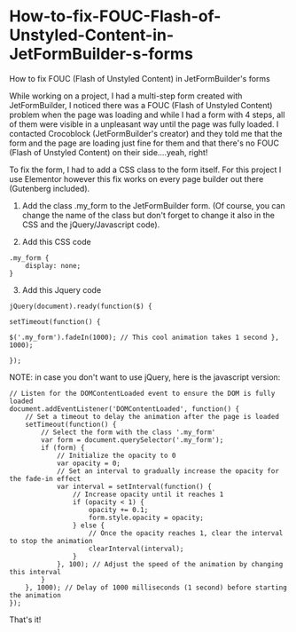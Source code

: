 # How-to-fix-FOUC-Flash-of-Unstyled-Content-in-JetFormBuilder-s-forms
How to fix FOUC (Flash of Unstyled Content) in JetFormBuilder's forms

While working on a project, I had a multi-step form created with JetFormBuilder, I noticed there was a FOUC (Flash of Unstyled Content) problem when the page was loading and while I had a form with 4 steps, all of them were visible in a unpleasant way until the page was fully loaded. I contacted Crocoblock (JetFormBuilder's creator) and they told me that the form and the page are loading just fine for them and that there's no FOUC (Flash of Unstyled Content) on their side....yeah, right!

To fix the form, I had to add a CSS class to the form itself. For this project I use Elementor however this fix works on every page builder out there (Gutenberg included).

1. Add the class .my_form to the JetFormBuilder form. (Of course, you can change the name of the class but don't forget to change it also in the CSS and the jQuery/Javascript code).

2. Add this CSS code
```
.my_form {
    display: none;
}
```
3. Add this Jquery code
```
jQuery(document).ready(function($) { 

setTimeout(function() { 

$('.my_form').fadeIn(1000); // This cool animation takes 1 second }, 1000); 

});
```

NOTE: in case you don't want to use jQuery, here is the javascript version:
```
// Listen for the DOMContentLoaded event to ensure the DOM is fully loaded
document.addEventListener('DOMContentLoaded', function() {
    // Set a timeout to delay the animation after the page is loaded
    setTimeout(function() {
        // Select the form with the class '.my_form'
        var form = document.querySelector('.my_form');
        if (form) {
            // Initialize the opacity to 0
            var opacity = 0;
            // Set an interval to gradually increase the opacity for the fade-in effect
            var interval = setInterval(function() {
                // Increase opacity until it reaches 1
                if (opacity < 1) {
                    opacity += 0.1;
                    form.style.opacity = opacity;
                } else {
                    // Once the opacity reaches 1, clear the interval to stop the animation
                    clearInterval(interval);
                }
            }, 100); // Adjust the speed of the animation by changing this interval
        }
    }, 1000); // Delay of 1000 milliseconds (1 second) before starting the animation
});
```

That's it!
